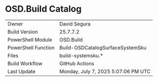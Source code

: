 ﻿# OSD.Build Catalog

| | |
|-|-|
| Owner | David Segura |
| Build Version | 25.7.7.2 |
| PowerShell Module | OSD.Build |
| PowerShell Function | Build-OSDCatalogSurfaceSystemSku |
| Files | build-systemsku.* |
| Build Workflow | GitHub Actions |
| Last Update | Monday, July 7, 2025 5:07:06 PM UTC |
